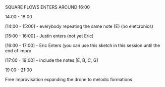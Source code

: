 

SQUARE FLOWS ENTERS AROUND 16:00


14:00 - 18:00

[14:00 - 15:00] - everybody repeating the same note {E} (no eletcronics)

[15:00 - 16:00] - Justin enters (not yet Eric)

[16:00 - 17:00] - Eric Enters (you can use this sketch in this session until the end of impro

[17:00 - 19:00] - include the notes [E, B, C, G]

19:00 - 21:00

Free Improvisation expanding the drone to melodic formations
